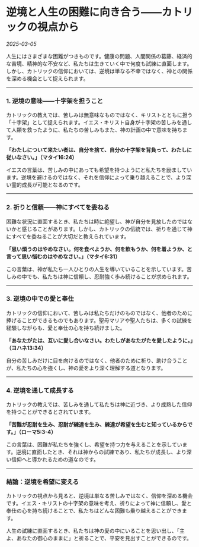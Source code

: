 # **逆境と人生の困難に向き合う——カトリックの視点から**

*2025-03-05*

人生にはさまざまな困難がつきものです。健康の問題、人間関係の葛藤、経済的な苦境、精神的な不安など、私たちは生きていく中で何度も試練に直面します。しかし、カトリックの信仰においては、逆境は単なる不幸ではなく、神との関係を深める機会として捉えられます。

---

### **1. 逆境の意味——十字架を担うこと**
カトリックの教えでは、苦しみは無意味なものではなく、キリストとともに担う「十字架」として捉えられます。イエス・キリスト自身が十字架の苦しみを通して人類を救ったように、私たちの苦しみもまた、神の計画の中で意味を持ちます。

**「わたしについて来たい者は、自分を捨て、自分の十字架を背負って、わたしに従いなさい。」（マタイ16:24）**

イエスの言葉は、苦しみの中にあっても希望を持つようにと私たちを励ましています。逆境を避けるのではなく、それを信仰によって乗り越えることで、より深い霊的成長が可能となるのです。

---

### **2. 祈りと信頼——神にすべてを委ねる**
困難な状況に直面するとき、私たちは時に絶望し、神が自分を見放したのではないかと感じることがあります。しかし、カトリックの伝統では、祈りを通じて神にすべてを委ねることが大切だと教えられています。

**「思い煩うのはやめなさい。何を食べようか、何を飲もうか、何を着ようか、と言って思い悩むのはやめなさい。」（マタイ6:31）**

この言葉は、神が私たち一人ひとりの人生を導いていることを示しています。苦しみの中でも、私たちは神に信頼し、忍耐強く歩み続けることが求められます。

---

### **3. 逆境の中での愛と奉仕**
カトリックの信仰において、苦しみは私たちだけのものではなく、他者のために捧げることができるものでもあります。聖母マリアや聖人たちは、多くの試練を経験しながらも、愛と奉仕の心を持ち続けました。

**「あなたがたは、互いに愛し合いなさい。わたしがあなたがたを愛したように。」（ヨハネ13:34）**

自分の苦しみだけに目を向けるのではなく、他者のために祈り、助け合うことが、私たちの心を強くし、神の愛をより深く理解する道となります。

---

### **4. 逆境を通して成長する**
カトリックの教えでは、苦しみを通して私たちは神に近づき、より成熟した信仰を持つことができるとされています。

**「苦難が忍耐を生み、忍耐が練達を生み、練達が希望を生むと知っているからです。」（ローマ5:3-4）**

この言葉は、困難が私たちを強くし、希望を持つ力を与えることを示しています。逆境に直面したとき、それは神からの試練であり、私たちが成長し、より深い信仰へと導かれるための道なのです。

---

### **結論：逆境を希望に変える**
カトリックの視点から見ると、逆境は単なる苦しみではなく、信仰を深める機会です。イエス・キリストの十字架の意味を考え、祈りによって神に信頼し、愛と奉仕の心を持ち続けることで、私たちはどんな困難も乗り越えることができます。

人生の試練に直面するとき、私たちは神の愛の中にいることを思い出し、「主よ、あなたの御心のままに」と祈ることで、平安を見出すことができるのです。
